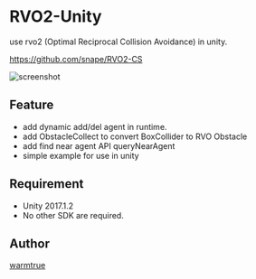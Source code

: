RVO2-Unity
===

use rvo2 (Optimal Reciprocal Collision Avoidance) in unity. 

https://github.com/snape/RVO2-CS

![screenshot](https://warmtrue-1253180525.cos.ap-beijing.myqcloud.com/2.gif)

## Feature
* add dynamic add/del agent in runtime.
* add ObstacleCollect to convert BoxCollider to RVO Obstacle
* add find near agent API queryNearAgent
* simple example for use in unity


## Requirement
* Unity 2017.1.2
* No other SDK are required.


## Author
[warmtrue](http://www.warmtrue.com)